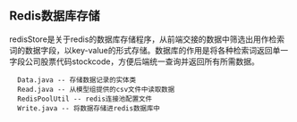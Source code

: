 ## Redis数据库存储
redisStore是关于redis的数据库存储程序，从前端交接的数据中筛选出用作检索词的数据字段，以key-value的形式存储。数据库的作用是将各种检索词返回单一字段公司股票代码stockcode，方便后端统一查询并返回所有所需数据。
```
  Data.java -- 存储数据记录的实体类
  Read.java -- 从模型组提供的csv文件中读取数据
  RedisPoolUtil -- redis连接池配置文件
  Write.java -- 将数据存储进redis数据库中
```
